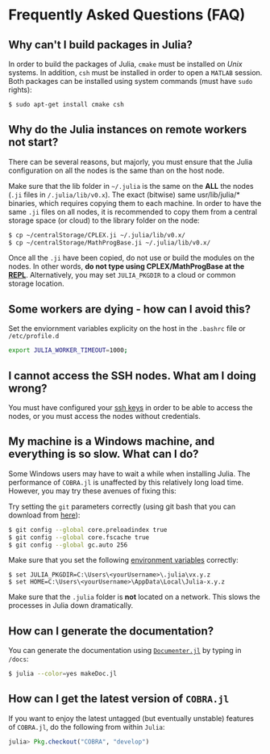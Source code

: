 # Frequently Asked Questions (FAQ)

Why can't I build packages in Julia?
------------------------------------

In order to build the packages of Julia, `cmake` must be installed on *Unix* systems. In addition, `csh` must be installed in order to open a `MATLAB` session. Both packages can be installed using system commands (must have `sudo` rights):
```sh
$ sudo apt-get install cmake csh
```

Why do the Julia instances on remote workers not start?
-------------------------------------------------------

There can be several reasons, but majorly, you must ensure that the Julia configuration on all the nodes is the same than on the host node.

Make sure that the lib folder in `~/.julia` is the same on the **ALL** the nodes (`.ji` files in `/.julia/lib/v0.x`). The exact (bitwise) same usr/lib/julia/* binaries, which requires copying them to each machine. In order to have the same `.ji` files on all nodes, it is recommended to copy them from a central storage space (or cloud) to the library folder on the node:
```sh
$ cp ~/centralStorage/CPLEX.ji ~/.julia/lib/v0.x/
$ cp ~/centralStorage/MathProgBase.ji ~/.julia/lib/v0.x/
```
Once all the `.ji` have been copied, do not use or build the modules on the nodes. In other words, **do not type using CPLEX/MathProgBase at the [REPL](https://en.wikibooks.org/wiki/Introducing_Julia/The_REPL)**. Alternatively, you may set `JULIA_PKGDIR` to a cloud or common storage location.

Some workers are dying - how can I avoid this?
----------------------------------------------
Set the enviornment variables explicity on the host in the `.bashrc` file or `/etc/profile.d`
```sh
export JULIA_WORKER_TIMEOUT=1000;
```

I cannot access the SSH nodes. What am I doing wrong?
-----------------------------------------------------

You must have configured your [ssh keys](https://help.github.com/articles/generating-a-new-ssh-key-and-adding-it-to-the-ssh-agent/) in order to be able to access the nodes, or you must access the nodes without credentials.

My machine is a Windows machine, and everything is so slow. What can I do?
--------------------------------------------------------------------------

Some Windows users may have to wait a while when installing Julia. The performance of `COBRA.jl` is unaffected by this relatively long load time. However, you may try these avenues of fixing this:

Try setting the `git` parameters correctly (using git bash that you can download from [here](https://git-for-windows.github.io/)):
```sh
$ git config --global core.preloadindex true
$ git config --global core.fscache true
$ git config --global gc.auto 256
```
Make sure that you set the following [environment variables](http://www.computerhope.com/issues/ch000549.htm) correctly:
```
$ set JULIA_PKGDIR=C:\Users\<yourUsername>\.julia\vx.y.z
$ set HOME=C:\Users\<yourUsername>\AppData\Local\Julia-x.y.z
```
Make sure that the `.julia` folder is **not** located on a network. This slows the processes in Julia down dramatically.

How can I generate the documentation?
-------------------------------------

You can generate the documentation using [`Documenter.jl`](https://github.com/JuliaDocs/Documenter.jl) by typing in `/docs`:
```sh
$ julia --color=yes makeDoc.jl
```

How can I get the latest version of `COBRA.jl`
----------------------------------------------

If you want to enjoy the latest untagged (but eventually unstable) features of `COBRA.jl`, do the following from within `Julia`:
```Julia
julia> Pkg.checkout("COBRA", "develop")
```